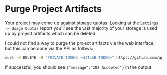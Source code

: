 Purge Project Artifacts
=====

Your project may come up against storage quotas. Looking at the `Settings -> Usage Quotas` report you'll see the vast majority of your storage is used up by project artifacts which can be deleted.

I could not find a way to purge the project artifacts via the web interface, but this can be done via the API as follows:

```bash
curl -X DELETE -H "PRIVATE-TOKEN: <GITLAB-TOKEN>" https://gitlab.com/api/v4/projects/<PROJECT-ID>/artifacts
```

If successful, you should see `{"message":"202 Accepted"}` in the output.
